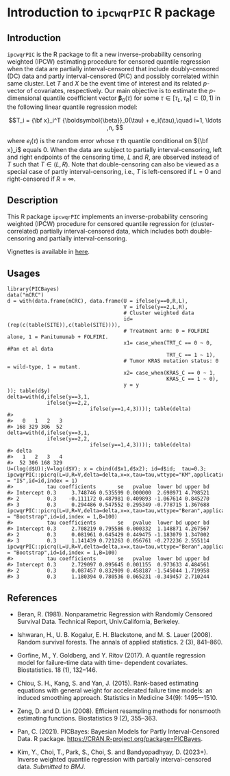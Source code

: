 # Introduction to `ipcwqrPIC` R package


## Introduction
`ipcwqrPIC` is the R package to fit a new inverse-probability censoring weighted (IPCW) estimating procedure for censored quantile regression when the data are partially interval-censored that include doubly-censored (DC) data and partly interval-censored (PIC) and possibly correlated within same cluster.
Let $T$ and $X$ be the event time of interest and its related $p$-vector of covariates, respectively.
Our main objective is to estimate 
the $p$-dimensional quantile coefficient vector ${\boldsymbol{\beta}}_0(\tau)$
for some $\tau \in[\tau_L,\tau_R]\subset (0, 1)$ 
in the following linear quantile regression model:

$$T_i = {\bf x}_i^T {\boldsymbol{\beta}}_0(\tau) + e_i(\tau),\quad i=1, \ldots ,n, $$

where $e_i(\tau)$ is the random error 
whose $\tau$ th quantile conditional on 
${\bf x}_i$ equals 0. 
When the data are subject to partially interval-censoring, 
left and right endpoints of the censoring time, $L$ and $R$,
are observed instead of $T$ such that $T\in(L,R)$.
Note that double-censoring  can also  be viewed as 
a special case of partly interval-censoring, 
i.e., $T$ is left-censored if $L=0$ and right-censored if $R=\infty$. 


## Description
This R package `ipcwqrPIC` implements an inverse-probability censoring weighted (IPCW) procedure for censored quantile regression for (cluster-correlated) partially interval-censored data, which includes both double-censoring and partially interval-censoring.

Vignettes is available in [here](http://htmlpreview.github.io/?https://github.com/YejiStat/ipcwqrPIC/blob/main/vignettes/ipcwqrPIC.html).


## Usages 
```{r message=FALSE, warning=FALSE}
library(PICBayes)
data("mCRC")
d = with(data.frame(mCRC), data.frame(U = ifelse(y==0,R,L),
                                      V = ifelse(y==2,L,R),
                                      # Cluster weighted data
                                      id=(rep(c(table(SITE)),c(table(SITE)))),
                                      # Treatment arm: 0 = FOLFIRI alone, 1 = Panitumumab + FOLFIRI.
                                      x1= case_when(TRT_C == 0 ~ 0, #Pan et al data
                                                    TRT_C == 1 ~ 1),
                                      # Tumor KRAS mutation status: 0 = wild-type, 1 = mutant.
                                      x2= case_when(KRAS_C == 0 ~ 1,
                                                    KRAS_C == 1 ~ 0),
                                      y = y
)); table(d$y)
delta=with(d,ifelse(y==3,1,
             ifelse(y==2,2,
                           ifelse(y==1,4,3)))); table(delta)
#> 
#>   0   1   2   3 
#> 168 329 306  52
delta=with(d,ifelse(y==3,1,
             ifelse(y==2,2,
                           ifelse(y==1,4,3)))); table(delta)
#> delta
#>   1   2   3   4 
#>  52 306 168 329
U=(log(d$U));V=log(d$V); x = cbind(d$x1,d$x2); id=d$id;  tau=0.3;
ipcwqrPIC::picrq(L=U,R=V,delta=delta,x=x,tau=tau,wttype="KM",application=TRUE,var.estimation = "IS",id=id,index = 1)
#>           tau coefficients       se   pvalue  lower bd upper bd
#> Intercept 0.3     3.748746 0.535599 0.000000  2.698971 4.798521
#> 2         0.3    -0.111172 0.487981 0.409893 -1.067614 0.845270
#> 3         0.3     0.294486 0.547552 0.295349 -0.778715 1.367688
ipcwqrPIC::picrq(L=U,R=V,delta=delta,x=x,tau=tau,wttype="Beran",application=TRUE,hlimit=0.1,var.estimation = "Bootstrap",id=id,index = 1,B=100)
#>           tau coefficients       se   pvalue  lower bd upper bd
#> Intercept 0.3     2.708219 0.795586 0.000332  1.148871 4.267567
#> 2         0.3     0.081961 0.645429 0.449475 -1.183079 1.347002
#> 3         0.3     1.141439 0.721263 0.056761 -0.272236 2.555114
ipcwqrPIC::picrq(L=U,R=V,delta=delta,x=x,tau=tau,wttype="Beran",application=TRUE,estimatio="DR",hlimit=0.1,var.estimation = "Bootstrap",id=id,index = 1,B=100)
#>           tau coefficients       se   pvalue  lower bd upper bd
#> Intercept 0.3     2.729097 0.895645 0.001155  0.973633 4.484561
#> 2         0.3     0.087457 0.832909 0.458187 -1.545044 1.719958
#> 3         0.3     1.180394 0.780536 0.065231 -0.349457 2.710244
```


## References


* Beran, R. (1981). Nonparametric Regression with Randomly Censored Survival Data. Technical Report, Univ.California, Berkeley.

* Ishwaran, H., U. B. Kogalur, E. H. Blackstone, and M. S. Lauer (2008). Random survival forests. The annals of applied statistics. 2 (3), 841–860.

* Gorfine, M., Y. Goldberg, and Y. Ritov (2017). A quantile regression model for failure-time data with time-
dependent covariates. Biostatistics. 18 (1), 132–146.

* Chiou, S. H., Kang, S. and Yan, J. (2015). Rank-based estimating equations with general weight for accelerated failure time models: an induced smoothing approach. Statistics in Medicine 34(9): 1495–-1510.

* Zeng, D. and D. Lin (2008). Efficient resampling methods for nonsmooth estimating functions. Biostatistics 9 (2), 355–363.

* Pan, C. (2021). 
PICBayes: Bayesian Models for Partly Interval-Censored Data. R package. 
https://CRAN.R-project.org/package=PICBayes.

* Kim, Y., Choi, T., Park, S., Choi, S. and Bandyopadhyay, D. (2023+). 
Inverse weighted quantile regression with partially interval-censored data.
*Submitted to BMJ*.
